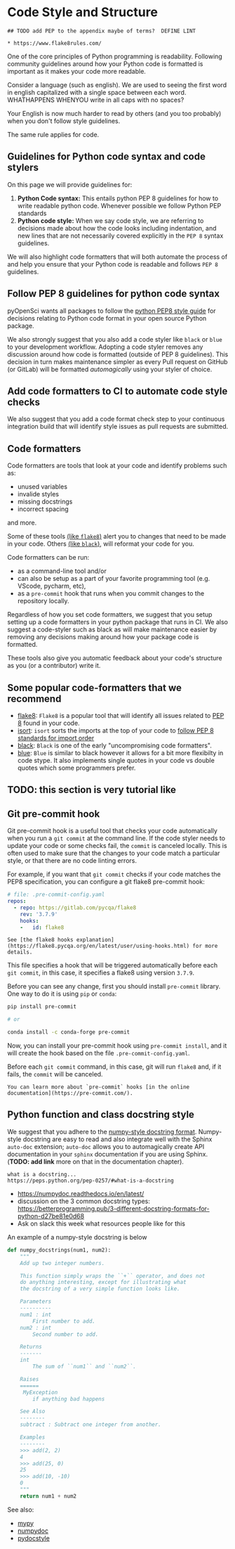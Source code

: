 # Code Style and Structure 

```{warning}
## TODO add PEP to the appendix maybe of terms?  DEFINE LINT 

* https://www.flake8rules.com/
``` 

One of the core principles of Python programming is readability. 
Following community guidelines around how your Python code is formatted is important as it makes your code more readable.

Consider a language (such as english). We are used to seeing 
the first word in english capitalized with a single space between
each word. WHATHAPPENS WHENYOU write in all caps with no spaces? 

Your English is now much harder to read by others (and you too probably) when you don't follow style guidelines.

The same rule applies for code. 

## Guidelines for Python code syntax and code stylers

On this page we will provide guidelines for:

1. **Python Code syntax:** This entails python PEP 8 guidelines for how to write readable python code. Whenever possible we follow Python PEP standards 
2. **Python code style:** When we say code style, we are referring to decisions made about how the code looks including indentation, and new lines that are not necessarily covered explicitly in the `PEP 8` syntax guidelines. 

We will also highlight code formatters that will both automate 
the process of and help you 
ensure that your Python code is readable and follows `PEP 8` 
guidelines. 

## Follow PEP 8 guidelines for python code syntax

pyOpenSci wants all packages to follow the [python PEP8 style guide](https://peps.python.org/pep-0008/) for decisions 
relating to Python code format in your open source Python package. 

We also strongly suggest that you also add a code styler like `black` or `blue` to your 
development workflow. Adopting a code styler removes any discussion 
around how code is formatted (outside of PEP 8 guidelines). This decision in turn makes maintenance simpler as every Pull request on GitHub (or GitLab) will be formatted *automagically* using your styler of choice. 

## Add code formatters to CI to automate code style checks 
We also suggest that you add a code format check step to your 
continuous integration build that will identify style issues as 
pull requests are submitted. 

## Code formatters 
Code formatters are tools that look at your code and identify problems such as:

* unused variables
* invalide styles 
* missing docstrings 
* incorrect spacing 

and more.

Some of these tools [(like `flake8`)](https://flake8.pycqa.org/en/latest/) alert you to changes that need 
to be made in your code. Others [(like `black`)](https://black.readthedocs.io/en/stable/), will reformat your code for you. 

Code formatters can be run:
*  as a command-line tool and/or 
* can also be setup as a part of your favorite programming tool (e.g. VScode, pycharm, etc),
* as a `pre-commit` hook that runs when you commit changes to the repository locally. 

Regardless of how you set code formatters, we suggest that you setup setting up a code formatters in your python package that runs in CI. We also suggest a code-styler such as black as will make maintenance easier by removing any decisions making around 
how your package code is formatted.  

These tools also give you automatic feedback about your code's structure as you (or a contributor) write it.

## Some popular code-formatters that we recommend 

* [flake8](https://flake8.pycqa.org/): `Flake8` is a popular tool that will identify all issues related to [PEP 8](https://www.python.org/dev/peps/pep-0008/) found in your code. 
* [isort](https://pycqa.github.io/isort/): `isort` sorts the imports at the top of your code to [follow PEP 8 standards for import order](https://peps.python.org/pep-0008/#imports)
* [black](https://black.readthedocs.io/): `Black` is one of the early "uncompromising code formatters". 
* [blue](https://blue.readthedocs.io/): `Blue` is similar to black however it allows for a bit more flexibilty in code stype. It also implements single quotes in your code vs double quotes which some programmers prefer. 


## TODO: this section is very tutorial like 

## Git pre-commit hook

Git pre-commit hook is a useful tool that checks your code automatically when you run a `git commit` at the command line. If the code styler needs to update your code or some checks fail, the `commit` is canceled locally. This is often used to make sure
that the changes to your code match a particular style, or that there are no
code linting errors.

For example, if you want that `git commit` checks if your code matches the PEP8 specification,
you can configure a git flake8 pre-commit hook:


```yaml
# file: .pre-commit-config.yaml
repos:
  - repo: https://gitlab.com/pycqa/flake8
    rev: '3.7.9'
    hooks:
    -   id: flake8

```

```{note}
See [the flake8 hooks explanation](https://flake8.pycqa.org/en/latest/user/using-hooks.html) for more details.
```

This file specifies a hook that will be triggered automatically before each `git commit`,
in this case, it specifies a flake8 using version `3.7.9`.

Before you can see any change, first you should install `pre-commit` library. 
One way to do it is using `pip` or `conda`:

```sh
pip install pre-commit

# or

conda install -c conda-forge pre-commit
```

Now, you can install your pre-commit hook using `pre-commit install`, and it will create the hook based on
the file `.pre-commit-config.yaml`.

Before each `git commit` command, in this case, git will run `flake8` and, if it fails, the `commit` will be canceled.


```{tip}
You can learn more about `pre-commit` hooks [in the online documentation](https://pre-commit.com/).
```

## Python function and class docstring style

We suggest that you adhere to the [numpy-style docstring format](https://numpydoc.readthedocs.io/en/latest/format.html). 
Numpy-style docstring are easy to read and also integrate well 
with the Sphinx `auto-doc` extension; `auto-doc` allows you to 
automagically create API documentation in your `sphinx` documentation if you are using Sphinx. (**TODO: add link** more on that 
in the documentation chapter).

```{note}
what is a docstring...
https://peps.python.org/pep-0257/#what-is-a-docstring
```

* https://numpydoc.readthedocs.io/en/latest/
* discussion on the 3 common docstring types: https://betterprogramming.pub/3-different-docstring-formats-for-python-d27be81e0d68 
* Ask on slack this week what resources people like for this

An example of a numpy-style docstring is below
```python 
def numpy_docstrings(num1, num2):
    """
    Add up two integer numbers.

    This function simply wraps the ``+`` operator, and does not
    do anything interesting, except for illustrating what
    the docstring of a very simple function looks like.

    Parameters
    ----------
    num1 : int
        First number to add.
    num2 : int
        Second number to add.

    Returns
    -------
    int
        The sum of ``num1`` and ``num2``.

    Raises
    ======
     MyException
        if anything bad happens

    See Also
    --------
    subtract : Subtract one integer from another.

    Examples
    --------
    >>> add(2, 2)
    4
    >>> add(25, 0)
    25
    >>> add(10, -10)
    0
    """
    return num1 + num2
  ```



See also:

- [mypy](http://mypy-lang.org/)
- [numpydoc](https://numpydoc.readthedocs.io/en/latest/)
- [pydocstyle](https://github.com/PyCQA/pydocstyle)




